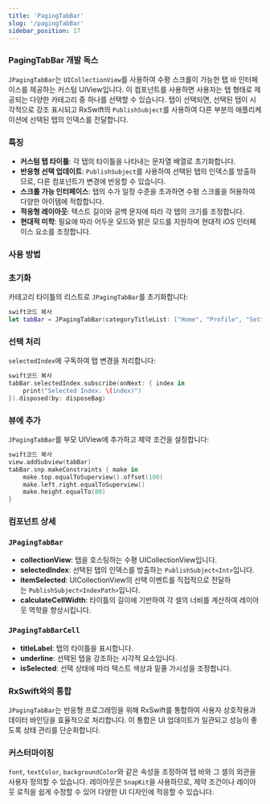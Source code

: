 ```yaml
---
title: 'PagingTabBar'
slug: '/pagingTabBar'
sidebar_position: 17
---
```


### PagingTabBar 개발 독스

`JPagingTabBar`는 `UICollectionView`를 사용하여 수평 스크롤이 가능한 탭 바 인터페이스를 제공하는 커스텀 UIView입니다. 이 컴포넌트를 사용하면 사용자는 탭 형태로 제공되는 다양한 카테고리 중 하나를 선택할 수 있습니다. 탭이 선택되면, 선택된 탭이 시각적으로 강조 표시되고 RxSwift의 `PublishSubject`를 사용하여 다른 부분의 애플리케이션에 선택된 탭의 인덱스를 전달합니다.

### 특징

- **커스텀 탭 타이틀**: 각 탭의 타이틀을 나타내는 문자열 배열로 초기화합니다.
- **반응형 선택 업데이트**: `PublishSubject`를 사용하여 선택된 탭의 인덱스를 방출하므로, 다른 컴포넌트가 변경에 반응할 수 있습니다.
- **스크롤 가능 인터페이스**: 탭의 수가 일정 수준을 초과하면 수평 스크롤을 허용하여 다양한 아이템에 적합합니다.
- **적응형 레이아웃**: 텍스트 길이와 공백 문자에 따라 각 탭의 크기를 조정합니다.
- **현대적 미학**: 필요에 따라 어두운 모드와 밝은 모드를 지원하며 현대적 iOS 인터페이스 요소를 조정합니다.

### 사용 방법

### 초기화

카테고리 타이틀의 리스트로 `JPagingTabBar`를 초기화합니다:

```swift
swift코드 복사
let tabBar = JPagingTabBar(categoryTitleList: ["Home", "Profile", "Settings"])

```

### 선택 처리

`selectedIndex`에 구독하여 탭 변경을 처리합니다:

```swift
swift코드 복사
tabBar.selectedIndex.subscribe(onNext: { index in
    print("Selected Index: \(index)")
}).disposed(by: disposeBag)

```

### 뷰에 추가

`JPagingTabBar`를 부모 UIView에 추가하고 제약 조건을 설정합니다:

```swift
swift코드 복사
view.addSubview(tabBar)
tabBar.snp.makeConstraints { make in
    make.top.equalToSuperview().offset(100)
    make.left.right.equalToSuperview()
    make.height.equalTo(80)
}

```

### 컴포넌트 상세

### `JPagingTabBar`

- **collectionView**: 탭을 호스팅하는 수평 UICollectionView입니다.
- **selectedIndex**: 선택된 탭의 인덱스를 방출하는 `PublishSubject<Int>`입니다.
- **itemSelected**: UICollectionView의 선택 이벤트를 직접적으로 전달하는 `PublishSubject<IndexPath>`입니다.
- **calculateCellWidth**: 타이틀의 길이에 기반하여 각 셀의 너비를 계산하여 레이아웃 역학을 향상시킵니다.

### `JPagingTabBarCell`

- **titleLabel**: 탭의 타이틀을 표시합니다.
- **underline**: 선택된 탭을 강조하는 시각적 요소입니다.
- **isSelected**: 선택 상태에 따라 텍스트 색상과 밑줄 가시성을 조정합니다.

### RxSwift와의 통합

`JPagingTabBar`는 반응형 프로그래밍을 위해 RxSwift를 통합하여 사용자 상호작용과 데이터 바인딩을 효율적으로 처리합니다. 이 통합은 UI 업데이트가 일관되고 성능이 좋도록 상태 관리를 단순화합니다.

### 커스터마이징

`font`, `textColor`, `backgroundColor`와 같은 속성을 조정하여 탭 바와 그 셀의 외관을 사용자 정의할 수 있습니다. 레이아웃은 `SnapKit`을 사용하므로, 제약 조건이나 레이아웃 로직을 쉽게 수정할 수 있어 다양한 UI 디자인에 적응할 수 있습니다.